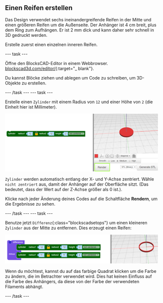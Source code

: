 ## Einen Reifen erstellen

Das Design verwendet sechs ineinandergreifende Reifen in der Mitte und einen größeren Reifen um die Außenseite. Der Anhänger ist 4 cm breit, plus dem Ring zum Aufhängen. Er ist 2 mm dick und kann daher sehr schnell in 3D gedruckt werden.

Erstelle zuerst einen einzelnen inneren Reifen.

--- task ---

Öffne den BlocksCAD-Editor in einem Webbrowser. [blockscad3d.com/editor/](https://www.blockscad3d.com/editor/){:target="_ blank"}.

Du kannst Blöcke ziehen und ablegen um Code zu schreiben, um 3D-Objekte zu erstellen.

--- /task --- --- task ---

Erstelle einen `Zylinder` mit einem Radius von `12` und einer Höhe von `2` (die Einheit hier ist Millimeter).

![Screenshot](images/pendant-cylinder.png)

`Zylinder` werden automatisch entlang der X- und Y-Achse zentriert. Wähle `nicht zentriert` aus, damit der Anhänger auf der Oberfläche sitzt. (Das bedeutet, dass der Wert auf der Z-Achse größer als 0 ist.).

Klicke nach jeder Änderung deines Codes auf die Schaltfläche **Rendern**, um die Ergebnisse zu sehen.

--- /task --- --- task ---

Benutze jetzt `Differenz`{:class="blockscadsetops"} um einen kleineren `Zylinder` aus der Mitte zu entfernen. Dies erzeugt einen Reifen:

![Screenshot](images/pendant-hoop.png)

Wenn du möchtest, kannst du auf das farbige Quadrat klicken um die Farbe zu ändern, die im Betrachter verwendet wird. Dies hat keinen Einfluss auf die Farbe des Anhängers, da diese von der Farbe der verwendeten Filaments abhängt.

--- /task ---
	
	
